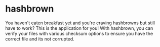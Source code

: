 # hashbrown
You haven't eaten breakfast yet and you're craving hashbrowns but still have to work? This is the application for you! With hashbrown, you can verify your files with various checksum options to ensure you have the correct file and its not corrupted.
